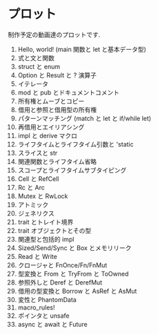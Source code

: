 # プロット

制作予定の動画達のプロットです.

1. Hello, world! (main 関数と let と基本データ型)
2. 式と文と関数
3. struct と enum
4. Option と Result と ? 演算子
5. イテレータ
6. mod と pub とドキュメントコメント
7. 所有権とムーブとコピー
8. 借用と参照と借用型の所有権
9. パターンマッチング (match と let と if/while let)
10. 再借用とエイリアシング
11. impl と derive マクロ
12. ライフタイムとライフタイム引数と 'static
13. スライスと str
14. 関連関数とライフタイム省略
15. スコープとライフタイムサブタイピング
16. Cell と RefCell
17. Rc と Arc
18. Mutex と RwLock
19. アトミック
20. ジェネリクス
21. trait とトレイト境界
22. trait オブジェクトとその型
23. 関連型と包括的 impl
24. Sized/Send/Sync と Box とメモリリーク
25. Read と Write
26. クロージャと FnOnce/Fn/FnMut
27. 型変換と From と TryFrom と ToOwned
28. 参照外しと Deref と DerefMut
29. 借用の型変換と Borrow と AsRef と AsMut
30. 変性と PhantomData
31. macro_rules!
32. ポインタと unsafe
33. async と await と Future
